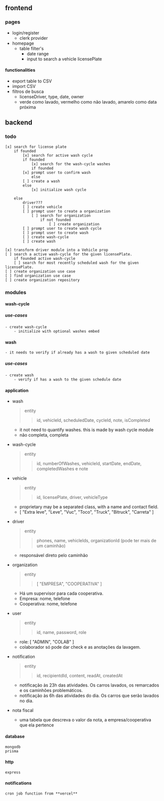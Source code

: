 ## frontend

### pages
- login/register 
	- clerk provider
- homepage
	- table filter's
		- date range
		- input to search a vehicle licensePlate 

#### functionalities
- export table to CSV
- import CSV
- filtros de busca
    - licenseDriver, type, date, owner
    - verde como lavado, vermelho como não lavado, amarelo como data próxima

## backend 

### todo
    [x] search for license plate
        if founded
            [x] search for active wash cycle
            if founded
                [x] search for the wash-cycle washes
                if founded
		    [x] prompt user to confirm wash
                else
		    [ ] create a wash
            else
                [x] initialize wash cycle

        else 
            driver???
            [ ] create vehicle
            [ ] prompt user to create a organization
                [ ] search for organization
                    if not founded
                        [ ] create organization
            [ ] prompt user to create wash cycle
            [ ] prompt user to create wash
            [ ] create wash-cycle
            [ ] create wash

    [x] transform driver module into a Vehicle prop
    [ ] search a active wash-cycle for the given licensePlate. 
        if founded active wash-cycle
        [ ] search for most recently scheduled wash for the given licensePlate.
    [ ] create organization use case
    [ ] find organization use case
    [ ] create organization repository
### modules
#### wash-cycle

##### use-cases
    - create wash-cycle
        - initialize with optional washes embed
#### wash
    - it needs to verify if already has a wash to given scheduled date
##### use-cases
    - create wash
        - verify if has a wash to the given schedule date

#### application 
- wash
    > entity
    >> id, vehicleId, scheduledDate, cycleId, note, isCompleted
    - it not need to quantify washes. this is made by wash cycle module
    - não completa, completa

- wash-cycle
    > entity
    >> id, numberOfWashes, vehicleId, startDate, endDate, completedWashes e note 

- vehicle
    > entity
    >> id, licensePlate, driver, vehicleType
    - proprietary may be a separated class, with a name and contact field.
    - [ "Extra leve", "Leve", "Vuc", "Toco", "Truck", "Bitruck", "Carreta" ]
    
- driver
    > entity
    >> phones, name, vehicleIds, organizationId (pode ter mais de um caminhão)
    - responsável direto pelo caminhão

- organization
    > entity
    >> [ "EMPRESA", "COOPERATIVA" ]
    - Há um supervisor para cada cooperativa. 
    - Empresa: nome, telefone
    - Cooperativa: nome, telefone

- user
    > entity
    >> id, name, password, role
    - role: [ "ADMIN", "COLAB" ]
    - colaborador só pode dar check e as anotações da lavagem.
    
- notification
    > entity
    >> id, recipientdId, content, readAt, createdAt
    - notificação às 23h das atividades. Os carros lavados, os remarcados e os caminhões problemáticos.
    - notificação às 6h das atividades do dia. Os carros que serão lavados no dia.

- nota fiscal
    - uma tabela que descreva o valor da nota, a empresa/cooperativa que ela pertence

#### database 
    mongodb
    prisma

#### http 
    express

#### notifications
    cron job function from **vercel**



